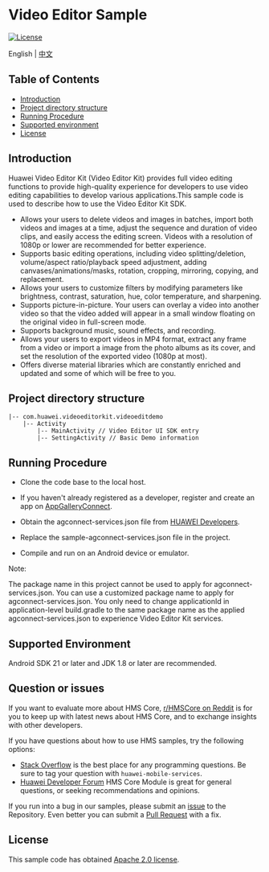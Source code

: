 # Video Editor Sample
[![License](https://img.shields.io/badge/Docs-hmsguides-brightgreen)](https://developer.huawei.com/consumer/cn/doc/development/HMS-Guides/ml-introduction-4)

English | [中文](README_ZH.md)

## Table of Contents

* [Introduction](#introduction)
* [Project directory structure](#project-directory-structure)
* [Running Procedure](#running-procedure)
* [Supported environment](#supported-environment)
* [License](#license)


## Introduction
Huawei Video Editor Kit (Video Editor Kit) provides full video editing functions to provide high-quality experience for developers to use video editing capabilities to develop various applications.This sample code is used to describe how to use the Video Editor Kit SDK.

- Allows your users to delete videos and images in batches, import both videos and images at a time, adjust the sequence and duration of video clips, and easily access the editing screen. Videos with a resolution of 1080p or lower are recommended for better experience. 
- Supports basic editing operations, including video splitting/deletion, volume/aspect ratio/playback speed adjustment, adding canvases/animations/masks, rotation, cropping, mirroring, copying, and replacement. 
- Allows your users to customize filters by modifying parameters like brightness, contrast, saturation, hue, color temperature, and sharpening. 
- Supports picture-in-picture. Your users can overlay a video into another video so that the video added will appear in a small window floating on the original video in full-screen mode. 
- Supports background music, sound effects, and recording. 
- Allows your users to export videos in MP4 format, extract any frame from a video or import a image from the photo albums as its cover, and set the resolution of the exported video (1080p at most). 
- Offers diverse material libraries which are constantly enriched and updated and some of which will be free to you. 

## Project directory structure

```
|-- com.huawei.videoeditorkit.videoeditdemo
	|-- Activity
		|-- MainActivity // Video Editor UI SDK entry
		|-- SettingActivity // Basic Demo information
```



## Running Procedure
- Clone the code base to the local host.

- If you haven't already registered as a developer, register and create an app on [AppGalleryConnect](https://developer.huawei.com/consumer/en/service/josp/agc/index.html).
- Obtain the agconnect-services.json file from [HUAWEI Developers](https://developer.huawei.com/consumer/en/doc/development/HMSCore-Guides/config-agc-0000001050990353).
- Replace the sample-agconnect-services.json file in the project.
- Compile and run on an Android device or emulator.

Note:

The package name in this project cannot be used to apply for agconnect-services.json. You can use a customized package name to apply for agconnect-services.json.
You only need to change applicationId in application-level build.gradle to the same package name as the applied agconnect-services.json to experience Video Editor Kit services.

## Supported Environment
Android SDK 21 or later and JDK 1.8 or later are recommended.

## Question or issues
If you want to evaluate more about HMS Core,
[r/HMSCore on Reddit](https://www.reddit.com/r/HuaweiDevelopers/) is for you to keep up with latest news about HMS Core, and to exchange insights with other developers.

If you have questions about how to use HMS samples, try the following options:
- [Stack Overflow](https://stackoverflow.com/questions/tagged/huawei-mobile-services) is the best place for any programming questions. Be sure to tag your question with 
  `huawei-mobile-services`.
- [Huawei Developer Forum](https://forums.developer.huawei.com/forumPortal/en/home?fid=0101187876626530001) HMS Core Module is great for general questions, or seeking recommendations and opinions.

If you run into a bug in our samples, please submit an [issue](https://github.com/HMS-Core/hms-video-editor-demo/issues) to the Repository. Even better you can submit a [Pull Request](https://github.com/HMS-Core/hms-video-editor-demo/pulls) with a fix.

## License

This sample code has obtained [Apache 2.0 license](https://www.apache.org/licenses/LICENSE-2.0).